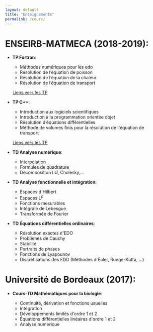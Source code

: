 ```yaml
---
layout: default
title: "Enseignements"
permalink: /cours/
---
```


# ENSEIRB-MATMECA (2018-2019):

* **TP Fortran**:

	* Méthodes numériques pour les edo
	* Résolution de l’équation de poisson
	* Résolution de l’équation de la chaleur
	* Résolution de l’équation de transport
	
	[Liens vers les TP](https://www.math.u-bordeaux.fr/~lmieusse/PAGE_WEB/enseignement.html)
	

* **TP C++**:

	* Introduction aux logiciels scientifiques
	* Introduction à la programmation orientée objet
	* Résolution d’équations différentielles
	* Méthode de volumes finis pour la résolution de l'équation de transport
	
	[Liens vers les TP](http://annabellecollin.perso.math.cnrs.fr/C++.html)
	
* **TD Analyse numérique**:

	* Interpolation
	* Formules de quadrature
	* Décomposition LU, Cholesky,...
	
* **TD Analyse fonctionnelle et intégration**:

	* Espaces d'Hilbert
	* Espaces L<sup>p</sup>
	* Fonctions mesurables
	* Intégrale de Lebesgue
	* Transformée de Fourier
	
* **TD Équations différentielles ordinaires**:

	* Résolution exactes d'EDO
	* Problèmes de Cauchy
	* Stabilité
	* Portraits de phases
	* Fonctions de Lyapounov
	* Discrétisations des EDO (Méthodes d'Euler, Runge-Kutta, ...)
	

# Université de Bordeaux (2017):

* **Cours-TD Mathématiques pour la biologie**:

	* Continuité, dérivation et fonctions usuelles
	* Intégration
	* Développements limités d'ordre 1 et 2
	* Équations différentielles linéaires d'ordre 1 et 2
	* Analyse numérique
